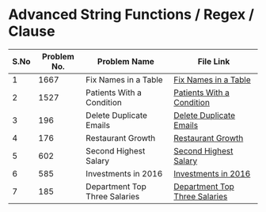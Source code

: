 
# Advanced String Functions / Regex / Clause

|S.No| Problem No. | Problem Name                  | File Link                       | 
|-----|-------------|--------------------------------|----------------------------------|
| 1 | 1667     | Fix Names in a Table | [Fix Names in a Table]( https://leetcode.com/problems/fix-names-in-a-table?envType=study-plan-v2&envId=top-sql-50)|
| 2 | 1527      | Patients With a Condition | [Patients With a Condition](https://leetcode.com/problems/patients-with-a-condition?envType=study-plan-v2&envId=top-sql-50)  | 
| 3 | 196    | Delete Duplicate Emails  | [Delete Duplicate Emails](https://leetcode.com/problems/delete-duplicate-emails?envType=study-plan-v2&envId=top-sql-50)
| 4 | 176  | Restaurant Growth                 | [Restaurant Growth](   https://leetcode.com/problems/restaurant-growth?envType=study-plan-v2&envId=top-sql-50)         | 
| 5 | 602      | Second Highest Salary          | [Second Highest Salary]( https://leetcode.com/problems/second-highest-salary?envType=study-plan-v2&envId=top-sql-50)        | 
| 6 | 585       | Investments in 2016         | [Investments in 2016]( https://leetcode.com/problems/investments-in-2016?envType=study-plan-v2&envId=top-sql-50)         | 
| 7 | 185        |Department Top Three Salaries             | [Department Top Three Salaries]( https://leetcode.com/problems/department-top-three-salaries?envType=study-plan-v2&envId=top-sql-50)            |
